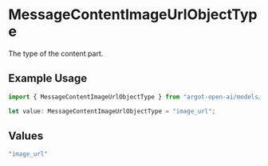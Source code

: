 # MessageContentImageUrlObjectType

The type of the content part.

## Example Usage

```typescript
import { MessageContentImageUrlObjectType } from "argot-open-ai/models/components";

let value: MessageContentImageUrlObjectType = "image_url";
```

## Values

```typescript
"image_url"
```